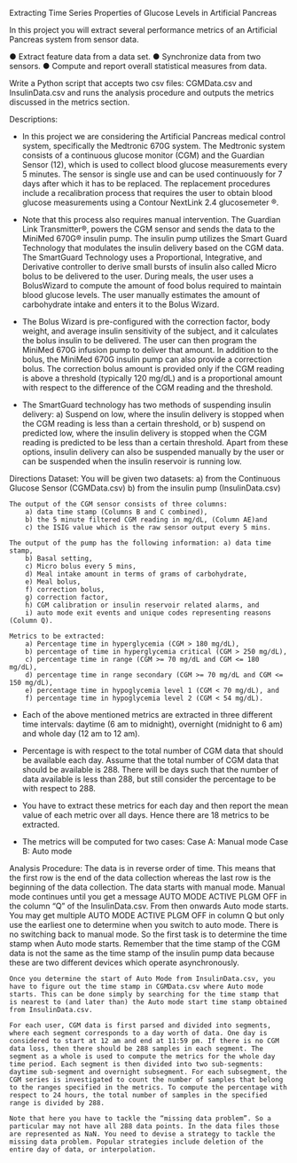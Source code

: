 Extracting Time Series Properties of Glucose Levels in Artificial Pancreas

In this project you will extract several performance metrics of an Artificial Pancreas system from sensor data.

● Extract feature data from a data set.
● Synchronize data from two sensors.
● Compute and report overall statistical measures from data.


Write a Python script that accepts two csv files: CGMData.csv and InsulinData.csv and runs the analysis procedure and outputs the metrics discussed in the metrics section.

Descriptions:
 - In this project we are considering the Artificial Pancreas medical control system, specifically the Medtronic 670G system. The Medtronic system consists of a continuous glucose monitor (CGM) and the Guardian Sensor (12), which is used to collect blood glucose measurements every 5 minutes. The sensor is single use and can be used continuously for 7 days after which it has to be replaced. The replacement procedures include a recalibration process that requires the user to obtain blood glucose measurements using a Contour NextLink 2.4 glucosemeter ®.
 
 - Note that this process also requires manual intervention. The Guardian Link Transmitter®, powers the CGM sensor and sends the data to the MiniMed 670G® insulin pump. The insulin pump utilizes the Smart Guard Technology that modulates the insulin delivery based on the CGM data. The SmartGuard Technology uses a Proportional, Integrative, and Derivative controller to derive small bursts of insulin also called Micro bolus to be delivered to the user. During meals, the user uses a BolusWizard to compute the amount of food bolus required to maintain blood glucose levels. The user manually estimates the amount of carbohydrate intake and enters it to the Bolus Wizard.

 - The Bolus Wizard is pre-configured with the correction factor, body weight, and average insulin sensitivity of the subject, and it calculates the bolus insulin to be delivered. The user can then program the MiniMed 670G infusion pump to deliver that amount. In addition to the bolus, the MiniMed 670G insulin pump can also provide a correction bolus. The correction bolus amount is provided only if the CGM reading is above a threshold (typically 120 mg/dL) and is a proportional amount with respect to the difference of the CGM reading and the threshold.

 - The SmartGuard technology has two methods of suspending insulin delivery: a) Suspend on low, where the insulin delivery is stopped when the CGM reading is less than a certain threshold, or b) suspend on predicted low, where the insulin delivery is stopped when the CGM reading is predicted to be less than a certain threshold. Apart from these options, insulin delivery can also be suspended manually by the user or can be suspended when the insulin reservoir is running low.


Directions
    Dataset:
    You will be given two datasets:
        a) from the Continuous Glucose Sensor (CGMData.csv) 
        b) from the insulin pump (InsulinData.csv)

    The output of the CGM sensor consists of three columns:
        a) data time stamp (Columns B and C combined),
        b) the 5 minute filtered CGM reading in mg/dL, (Column AE)and 
        c) the ISIG value which is the raw sensor output every 5 mins.

    The output of the pump has the following information: a) data time stamp,
        b) Basal setting,
        c) Micro bolus every 5 mins,
        d) Meal intake amount in terms of grams of carbohydrate,
        e) Meal bolus,
        f) correction bolus,
        g) correction factor,
        h) CGM calibration or insulin reservoir related alarms, and
        i) auto mode exit events and unique codes representing reasons (Column Q).

    Metrics to be extracted:
        a) Percentage time in hyperglycemia (CGM > 180 mg/dL),
        b) percentage of time in hyperglycemia critical (CGM > 250 mg/dL),
        c) percentage time in range (CGM >= 70 mg/dL and CGM <= 180 mg/dL),
        d) percentage time in range secondary (CGM >= 70 mg/dL and CGM <= 150 mg/dL), 
        e) percentage time in hypoglycemia level 1 (CGM < 70 mg/dL), and
        f) percentage time in hypoglycemia level 2 (CGM < 54 mg/dL).

 - Each of the above mentioned metrics are extracted in three different time intervals: daytime (6 am to midnight), overnight (midnight to 6 am) and whole day (12 am to 12 am).

 - Percentage is with respect to the total number of CGM data that should be available each day. Assume that the total number of CGM data that should be available is 288. There will be days such that the number of data available is less than 288, but still consider the percentage to be with respect to 288.

 - You have to extract these metrics for each day and then report the mean value of each metric over all days. Hence there are 18 metrics to be extracted.

 - The metrics will be computed for two cases:
    Case A: Manual mode
    Case B: Auto mode



Analysis Procedure:
    The data is in reverse order of time. This means that the first row is the end of the data collection whereas the last row is the beginning of the data collection. The data starts with manual mode. Manual mode continues until you get a message AUTO MODE ACTIVE PLGM OFF in the column “Q” of the InsulinData.csv. From then onwards Auto mode starts. You may get multiple AUTO MODE ACTIVE PLGM OFF in column Q but only use the earliest one to determine when you switch to auto mode. There is no switching back to manual mode. So the first task is to determine the time stamp when Auto mode starts. Remember that the time stamp of the CGM data is not the same as the time stamp of the insulin pump data because these are two different devices which operate asynchronously.

    Once you determine the start of Auto Mode from InsulinData.csv, you have to figure out the time stamp in CGMData.csv where Auto mode starts. This can be done simply by searching for the time stamp that is nearest to (and later than) the Auto mode start time stamp obtained from InsulinData.csv.

    For each user, CGM data is first parsed and divided into segments, where each segment corresponds to a day worth of data. One day is considered to start at 12 am and end at 11:59 pm. If there is no CGM data loss, then there should be 288 samples in each segment. The segment as a whole is used to compute the metrics for the whole day time period. Each segment is then divided into two sub-segments: daytime sub-segment and overnight subsegment. For each subsegment, the CGM series is investigated to count the number of samples that belong to the ranges specified in the metrics. To compute the percentage with respect to 24 hours, the total number of samples in the specified range is divided by 288.

    Note that here you have to tackle the “missing data problem”. So a particular may not have all 288 data points. In the data files those are represented as NaN. You need to devise a strategy to tackle the missing data problem. Popular strategies include deletion of the entire day of data, or interpolation.
